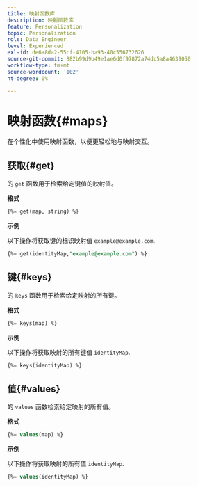 ```yaml
---
title: 映射函数库
description: 映射函数库
feature: Personalization
topic: Personalization
role: Data Engineer
level: Experienced
exl-id: de6a8da2-55cf-4105-ba93-40c556732626
source-git-commit: 882b99d9b49e1ae6d0f97872a74dc5a8a4639050
workflow-type: tm+mt
source-wordcount: '102'
ht-degree: 0%

---
```


# 映射函数{#maps}

在个性化中使用映射函数，以便更轻松地与映射交互。

## 获取{#get}

的 `get` 函数用于检索给定键值的映射值。

**格式**

```sql
{%= get(map, string) %}
```

**示例**

以下操作将获取键的标识映射值 `example@example.com`.

```sql
{%= get(identityMap,"example@example.com") %}
```

## 键{#keys}

的 `keys` 函数用于检索给定映射的所有键。

**格式**

```sql
{%= keys(map) %}
```

**示例**

以下操作将获取映射的所有键值 `identityMap`.

```sql
{%= keys(identityMap) %}
```

## 值{#values}

的 `values` 函数检索给定映射的所有值。

**格式**

```sql
{%= values(map) %}
```

**示例**

以下操作将获取映射的所有值 `identityMap`.

```sql
{%= values(identityMap) %}
```
